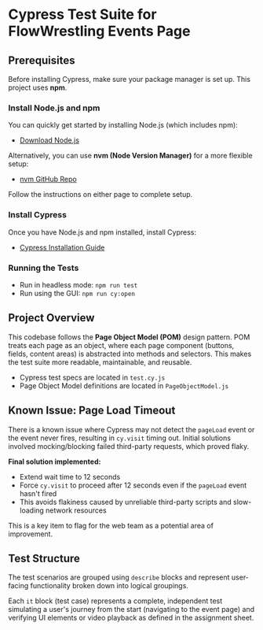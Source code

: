 # Cypress Test Suite for FlowWrestling Events Page

## Prerequisites

Before installing Cypress, make sure your package manager is set up. This project uses **npm**.

### Install Node.js and npm

You can quickly get started by installing Node.js (which includes npm):  
- [Download Node.js](https://nodejs.org/en/download/)

Alternatively, you can use **nvm (Node Version Manager)** for a more flexible setup:  
- [nvm GitHub Repo](https://github.com/nvm-sh/nvm)

Follow the instructions on either page to complete setup.

### Install Cypress

Once you have Node.js and npm installed, install Cypress:  
- [Cypress Installation Guide](https://docs.cypress.io/app/get-started/install-cypress)

### Running the Tests

- Run in headless mode: `npm run test`  
- Run using the GUI: `npm run cy:open`

## Project Overview

This codebase follows the **Page Object Model (POM)** design pattern. POM treats each page as an object, where each page component (buttons, fields, content areas) is abstracted into methods and selectors. This makes the test suite more readable, maintainable, and reusable.

- Cypress test specs are located in `test.cy.js`
- Page Object Model definitions are located in `PageObjectModel.js`

## Known Issue: Page Load Timeout

There is a known issue where Cypress may not detect the `pageLoad` event or the event never fires, resulting in `cy.visit` timing out. Initial solutions involved mocking/blocking failed third-party requests, which proved flaky.

**Final solution implemented:**
- Extend wait time to 12 seconds
- Force `cy.visit` to proceed after 12 seconds even if the `pageLoad` event hasn't fired
- This avoids flakiness caused by unreliable third-party scripts and slow-loading network resources

This is a key item to flag for the web team as a potential area of improvement.

## Test Structure

The test scenarios are grouped using `describe` blocks and represent user-facing functionality broken down into logical groupings.

Each `it` block (test case) represents a complete, independent test simulating a user's journey from the start (navigating to the event page) and verifying UI elements or video playback as defined in the assignment sheet.
